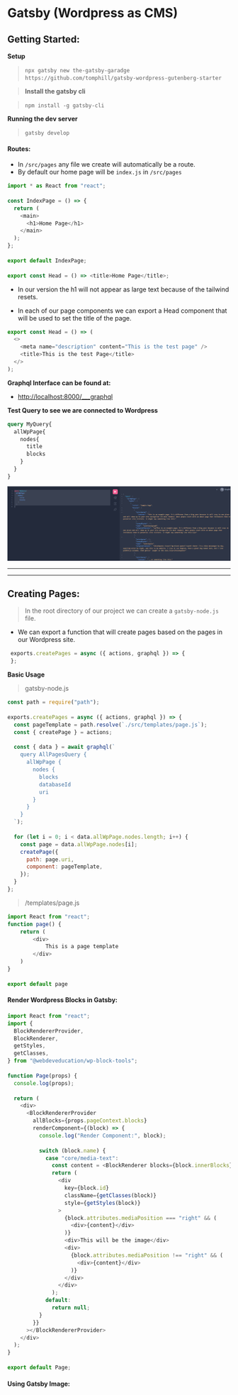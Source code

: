 # Gatsby (Wordpress as CMS)

## Getting Started:

**Setup**

> `npx gatsby new the-gatsby-garadge https://github.com/tomphill/gatsby-wordpress-gutenberg-starter`

> **Install the gatsby cli**

> `npm install -g gatsby-cli`

**Running the dev server**

> `gatsby develop`

#### Routes:

- In `/src/pages` any file we create will automatically be a route.
- By default our home page will be `index.js` in `/src/pages`

```js
import * as React from "react";

const IndexPage = () => {
  return (
    <main>
      <h1>Home Page</h1>
    </main>
  );
};

export default IndexPage;

export const Head = () => <title>Home Page</title>;
```

- In our version the h1 will not appear as large text because of the tailwind resets.

- In each of our page components we can export a Head component that will be used to set the title of the page.

```js
export const Head = () => (
  <>
    <meta name="description" content="This is the test page" />
    <title>This is the test Page</title>
  </>
);
```

**Graphql Interface can be found at:**

- [http://localhost:8000/\_\_\_graphql](http://localhost:8000/___graphql)

**Test Query to see we are connected to Wordpress**

```graphql
query MyQuery{
  allWpPage{
    nodes{
      title
      blocks
    }
  }
}
```

![Result of Query](./images/2023-10-11-14-01-48.png)


---
---

## Creating Pages:

> In the root directory of our project we can create a `gatsby-node.js` file.

- We can export a function that will create pages based on the pages in our Wordpress site.

```js
 exports.createPages = async ({ actions, graphql }) => {
 };
```

**Basic Usage**
>gatsby-node.js
```js
const path = require("path");

exports.createPages = async ({ actions, graphql }) => {
  const pageTemplate = path.resolve(`./src/templates/page.js`);
  const { createPage } = actions;

  const { data } = await graphql(`
    query AllPagesQuery {
      allWpPage {
        nodes {
          blocks
          databaseId
          uri
        }
      }
    }
  `);

  for (let i = 0; i < data.allWpPage.nodes.length; i++) {
    const page = data.allWpPage.nodes[i];
    createPage({
      path: page.uri,
      component: pageTemplate,
    });
  }
};

```

>/templates/page.js
```js
import React from "react";
function page() {
    return (
        <div>
            This is a page template
        </div>
    )
}

export default page
```


#### Render Wordpress Blocks in Gatsby:

```js
import React from "react";
import {
  BlockRendererProvider,
  BlockRenderer,
  getStyles,
  getClasses,
} from "@webdeveducation/wp-block-tools";

function Page(props) {
  console.log(props);

  return (
    <div>
      <BlockRendererProvider
        allBlocks={props.pageContext.blocks}
        renderComponent={(block) => {
          console.log("Render Component:", block);

          switch (block.name) {
            case "core/media-text":
              const content = <BlockRenderer blocks={block.innerBlocks} />;
              return (
                <div
                  key={block.id}
                  className={getClasses(block)}
                  style={getStyles(block)}
                >
                  {block.attributes.mediaPosition === "right" && (
                    <div>{content}</div>
                  )}
                  <div>This will be the image</div>
                  <div>
                    {block.attributes.mediaPosition !== "right" && (
                      <div>{content}</div>
                    )}
                  </div>
                </div>
              );
            default:
              return null;
          }
        }}
      ></BlockRendererProvider>
    </div>
  );
}

export default Page;
```


#### Using Gatsby Image:


